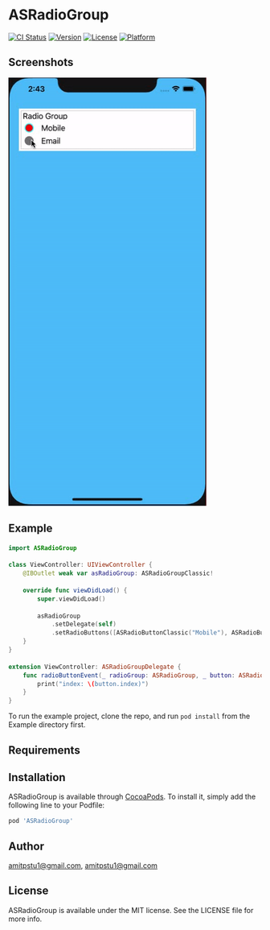 # ASRadioGroup

[![CI Status](https://img.shields.io/travis/amitpstu1@gmail.com/ASRadioGroup.svg?style=flat)](https://travis-ci.org/amitpstu1@gmail.com/ASRadioGroup)
[![Version](https://img.shields.io/cocoapods/v/ASRadioGroup.svg?style=flat)](https://cocoapods.org/pods/ASRadioGroup)
[![License](https://img.shields.io/cocoapods/l/ASRadioGroup.svg?style=flat)](https://cocoapods.org/pods/ASRadioGroup)
[![Platform](https://img.shields.io/cocoapods/p/ASRadioGroup.svg?style=flat)](https://cocoapods.org/pods/ASRadioGroup)

Screenshots
---------
![ASRadioGroup Screenshots](asradiogroup_screenshot.gif)

## Example

```swift
import ASRadioGroup

class ViewController: UIViewController {
    @IBOutlet weak var asRadioGroup: ASRadioGroupClassic! 
    
    override func viewDidLoad() {
        super.viewDidLoad()
  
        asRadioGroup
            .setDelegate(self)
            .setRadioButtons([ASRadioButtonClassic("Mobile"), ASRadioButtonClassic("Email")], .vertical)
    }
}

extension ViewController: ASRadioGroupDelegate {
    func radioButtonEvent(_ radioGroup: ASRadioGroup, _ button: ASRadioButton) {
        print("index: \(button.index)")
    }
}

```

To run the example project, clone the repo, and run `pod install` from the Example directory first.

## Requirements

## Installation

ASRadioGroup is available through [CocoaPods](https://cocoapods.org). To install
it, simply add the following line to your Podfile:

```ruby
pod 'ASRadioGroup'
```

## Author

amitpstu1@gmail.com, amitpstu1@gmail.com

## License

ASRadioGroup is available under the MIT license. See the LICENSE file for more info.
